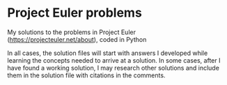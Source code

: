 # Project Euler problems
 My solutions to the problems in Project Euler (https://projecteuler.net/about), coded in Python

In all cases, the solution files will start with answers I developed while learning the concepts needed to arrive at a solution. In some cases, after I have found a working solution, I may research other solutions and include them in the solution file with citations in the comments.

